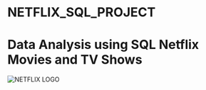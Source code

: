 # NETFLIX_SQL_PROJECT
# Data Analysis using SQL Netflix Movies and TV Shows 
![NETFLIX LOGO](https://github.com/user-attachments/assets/bb917c39-2f43-4807-b721-98a926a11b9c)

